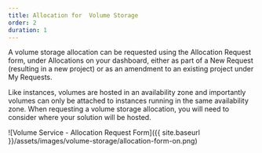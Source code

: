 ```yaml
---
title: Allocation for  Volume Storage
order: 2
duration: 1
---
```


A volume storage allocation can be requested using the Allocation Request form, under Allocations on your dashboard, either as part of a New Request (resulting in a new project) or as an amendment to an existing project under My Requests.

Like instances, volumes are hosted in an availability zone and importantly volumes can only be attached to instances running in the same availability zone. When requesting a volume storage allocation, you will need to consider where your solution will be hosted.

![Volume Service - Allocation Request Form]({{ site.baseurl }}/assets/images/volume-storage/allocation-form-on.png)

